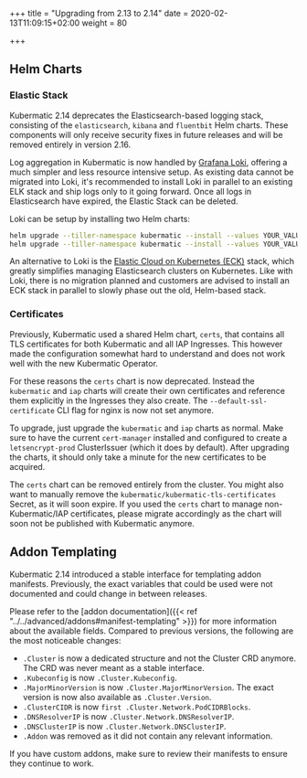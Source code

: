 +++
title = "Upgrading from 2.13 to 2.14"
date = 2020-02-13T11:09:15+02:00
weight = 80

+++

## Helm Charts

### Elastic Stack

Kubermatic 2.14 deprecates the Elasticsearch-based logging stack, consisting of the `elasticsearch`, `kibana` and `fluentbit`
Helm charts. These components will only receive security fixes in future releases and will be removed entirely in version
2.16.

Log aggregation in Kubermatic is now handled by [Grafana Loki](https://grafana.com/oss/loki/), offering a much simpler and
less resource intensive setup. As existing data cannot be migrated into Loki, it's recommended to install Loki in parallel
to an existing ELK stack and ship logs only to it going forward. Once all logs in Elasticsearch have expired, the Elastic
Stack can be deleted.

Loki can be setup by installing two Helm charts:

```bash
helm upgrade --tiller-namespace kubermatic --install --values YOUR_VALUES_YAML_HERE --namespace logging loki charts/logging/loki/
helm upgrade --tiller-namespace kubermatic --install --values YOUR_VALUES_YAML_HERE --namespace logging promtail charts/logging/promtail/
```

An alternative to Loki is the [Elastic Cloud on Kubernetes (ECK)](https://www.elastic.co/elastic-cloud-kubernetes) stack,
which greatly simplifies managing Elasticsearch clusters on Kubernetes. Like with Loki, there is no migration planned and
customers are advised to install an ECK stack in parallel to slowly phase out the old, Helm-based stack.

### Certificates

Previously, Kubermatic used a shared Helm chart, `certs`, that contains all TLS certificates for both Kubermatic and all
IAP Ingresses. This however made the configuration somewhat hard to understand and does not work well with the new
Kubermatic Operator.

For these reasons the `certs` chart is now deprecated. Instead the `kubermatic` and `iap` charts will create their own
certificates and reference them explicitly in the Ingresses they also create. The `--default-ssl-certificate` CLI flag
for nginx is now not set anymore.

To upgrade, just upgrade the `kubermatic` and `iap` charts as normal. Make sure to have the current `cert-manager` installed
and configured to create a `letsencrypt-prod` ClusterIssuer (which it does by default). After upgrading the charts, it should
only take a minute for the new certificates to be acquired.

The `certs` chart can be removed entirely from the cluster. You might also want to manually remove the
`kubermatic/kubermatic-tls-certificates` Secret, as it will soon expire. If you used the `certs` chart to manage
non-Kubermatic/IAP certificates, please migrate accordingly as the chart will soon not be published with Kubermatic anymore.

## Addon Templating

Kubermatic 2.14 introduced a stable interface for templating addon manifests. Previously, the exact variables that could be
used were not documented and could change in between releases.

Please refer to the [addon documentation]({{< ref "../../advanced/addons#manifest-templating" >}}) for more information about
the available fields. Compared to previous versions, the following are the most noticeable changes:

* `.Cluster` is now a dedicated structure and not the Cluster CRD anymore. The CRD was never meant as a stable interface.
* `.Kubeconfig` is now `.Cluster.Kubeconfig`.
* `.MajorMinorVersion` is now `.Cluster.MajorMinorVersion`. The exact version is now also available as `.Cluster.Version`.
* `.ClusterCIDR` is now `first .Cluster.Network.PodCIDRBlocks`.
* `.DNSResolverIP` is now `.Cluster.Network.DNSResolverIP`.
* `.DNSClusterIP` is now `.Cluster.Network.DNSClusterIP`.
* `.Addon` was removed as it did not contain any relevant information.

If you have custom addons, make sure to review their manifests to ensure they continue to work.
